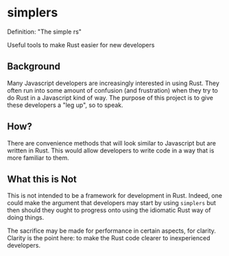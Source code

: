 # simplers

Definition:
"The simple rs"

Useful tools to make Rust easier for new developers


## Background

Many Javascript developers are increasingly interested in using Rust. They often run into some amount of confusion (and frustration) when they try to do Rust in a Javascript kind of way. The purpose of this project is to give these developers a "leg up", so to speak.

## How?

There are convenience methods that will look similar to Javascript but are written in Rust. This would allow developers to write code in a way that is more familiar to them.

## What this is Not

This is not intended to be a framework for development in Rust. Indeed, one could make the argument that developers may start by using `simplers` but then should they ought to progress onto using the idiomatic Rust way of doing things.

The sacrifice may be made for performance in certain aspects, for clarity. Clarity is the point here: to make the Rust code clearer to inexperienced developers.

